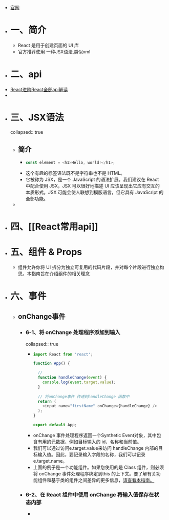 - [官网](https://react.docschina.org/)
- # 一、简介
	- React 是用于创建页面的 UI 库
	- 官方推荐使用 一种JSX语法,类似xml
- # 二、api
- [React进阶React全部api解读](https://blog.csdn.net/weixin_43484007/article/details/124391509)
-
- # 三、JSX语法
  collapsed:: true
	- ## 简介
		- ```js
		  const element = <h1>Hello, world!</h1>;
		  ```
		- 这个有趣的标签语法既不是字符串也不是 HTML。
		- 它被称为 JSX，是一个 JavaScript 的语法扩展。我们建议在 React 中配合使用 JSX，JSX 可以很好地描述 UI 应该呈现出它应有交互的本质形式。JSX 可能会使人联想到模版语言，但它具有 JavaScript 的全部功能。
	-
- # 四、[[React常用api]]
- # 五、组件 & Props
	- 组件允许你将 UI 拆分为独立可复用的代码片段，并对每个片段进行独立构思。本指南旨在介绍组件的相关理念
- # 六、事件
	- ## onChange事件
		- ### 6-1、将 onChange 处理程序添加到输入
		  collapsed:: true
			- ```js
			  import React from 'react';
			  
			  function App() {
			  
			    // 
			    function handleChange(event) {
			      console.log(event.target.value);
			    }
			    
			    // 将onChange事件 传递到handleChange 函数中
			    return (
			      <input name="firstName" onChange={handleChange} />
			    );
			  }
			  
			  export default App;
			  ```
			- onChange 事件处理程序返回一个Synthetic Event对象，其中包含有用的元数据，例如目标输入的 id、名称和当前值。
			- 我们可以通过访问e.target.value来访问 handleChange 内部的目标输入值。因此，要记录输入字段的名称，我们可以记录e.target.name。
			- 上面的例子是一个功能组件。如果您使用的是 Class 组件，则必须将 onChange 事件处理程序绑定到this 的上下文。要了解有关功能组件和基于类的组件之间差异的更多信息，[请查看本指南。](https://upmostly.com/tutorials/react-functional-vs-class-components)
		- ### 6-2、在 React 组件中使用 onChange 将输入值保存在状态内部
			-